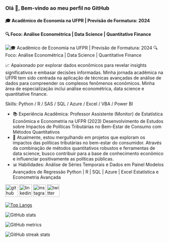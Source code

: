 ### Olá 👋, Bem-vindo ao meu perfil no GitHub
#### 🎓 Acadêmico de Economia na UFPR | Previsão de Formatura: 2024 
#### 🔍 Foco: Análise Econométrica | Data Science | Quantitative Finance

![🎓 Acadêmico de Economia na UFPR | Previsão de Formatura: 2024 🔍 Foco: Análise Econométrica | Data Science | Quantitative Finance](https://i.pinimg.com/originals/be/69/18/be6918c5d9b9d3807c87f330656b8a41.jpg)

📈 Apaixonado por explorar dados econômicos para revelar insights significativos e embasar decisões informadas. Minha jornada acadêmica na UFPR tem sido centrada na aplicação de técnicas avançadas de análise de dados para compreender os complexos fenômenos econômicos. Minha área de especialização inclui análise econométrica, data science e quantitative finance.

Skills: Python / R / SAS / SQL / Azure / Excel / VBA / Power BI

- 📚 Experiência Acadêmica:      Professor Assistente (Monitor) de Estatística Econômica e Econometria na UFPR (2023)     Desenvolvimento de Estudos sobre Impactos de Políticas Tributárias no Bem-Estar de Consumo com Métodos Quantitativos 
- 🔬 Atualmente, estou mergulhando em projetos que exploram os impactos das políticas tributárias no bem-estar do consumidor. Através da combinação de métodos quantitativos robustos e ferramentas de data science, busco contribuir para a base de conhecimento econômico e influenciar positivamente as políticas públicas. 
- 📊 Habilidades:      Análise de Séries Temporais e Dados em Painel     Modelos Avançados de Regressão     Python | R | SQL | Azure | Excel     Estatística e Econometria Avançada 


[<img src='https://cdn.jsdelivr.net/npm/simple-icons@3.0.1/icons/github.svg' alt='github' height='40'>](https://github.com/WalasseTomaz)  [<img src='https://cdn.jsdelivr.net/npm/simple-icons@3.0.1/icons/linkedin.svg' alt='linkedin' height='40'>](https://www.linkedin.com/in/walasse-mickael-frutuoso-tomaz-2b5ba21a4/)  [<img src='https://cdn.jsdelivr.net/npm/simple-icons@3.0.1/icons/instagram.svg' alt='instagram' height='40'>](https://www.instagram.com/walassseee/)  [<img src='https://cdn.jsdelivr.net/npm/simple-icons@3.0.1/icons/twitter.svg' alt='twitter' height='40'>](https://twitter.com/walassseee)  

[![Top Langs](https://github-readme-stats.vercel.app/api/top-langs/?username=WalasseTomaz)](https://github.com/anuraghazra/github-readme-stats)

![GitHub stats](https://github-readme-stats.vercel.app/api?username=WalasseTomaz&show_icons=true)  

![GitHub metrics](https://metrics.lecoq.io/WalasseTomaz)  

![GitHub streak stats](https://streak-stats.demolab.com/?user=WalasseTomaz)  

